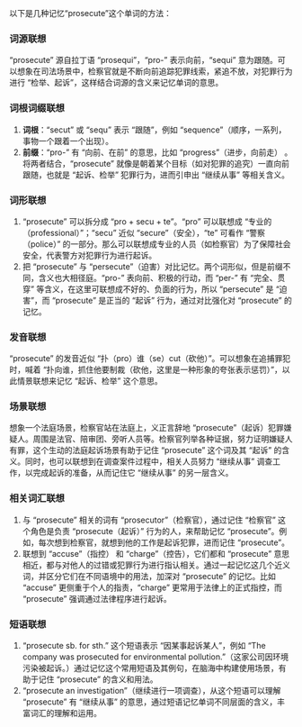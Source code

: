 以下是几种记忆“prosecute”这个单词的方法：

### 词源联想
“prosecute” 源自拉丁语 “prosequi”，“pro-” 表示向前，“sequi” 意为跟随。可以想象在司法场景中，检察官就是不断向前追踪犯罪线索，紧追不放，对犯罪行为进行 “检举、起诉”，这样结合词源的含义来记忆单词的意思。

### 词根词缀联想
1. **词根**：“secut” 或 “sequ” 表示 “跟随”，例如 “sequence”（顺序，一系列，事物一个跟着一个出现）。
2. **前缀**：“pro-” 有 “向前、在前” 的意思，比如 “progress”（进步，向前走） 。
将两者结合，“prosecute” 就像是朝着某个目标（如对犯罪的追究）一直向前跟随，也就是 “起诉、检举” 犯罪行为，进而引申出 “继续从事” 等相关含义。

### 词形联想
1. “prosecute” 可以拆分成 “pro + secu + te”。“pro” 可以联想成 “专业的（professional）”；“secu” 近似 “secure”（安全），“te” 可看作 “警察（police）” 的一部分。那么可以联想成专业的人员（如检察官）为了保障社会安全，代表警方对犯罪行为进行起诉。
2. 把 “prosecute” 与 “persecute”（迫害）对比记忆。两个词形似，但是前缀不同，含义也大相径庭。“pro-” 表向前、积极的行动，而 “per-” 有 “完全、贯穿” 等含义，在这里可联想成不好的、负面的行为，所以 “persecute” 是 “迫害”，而 “prosecute” 是正当的 “起诉” 行为，通过对比强化对 “prosecute” 的记忆。

### 发音联想
“prosecute” 的发音近似 “扑（pro）谁（se）cut（砍他）”。可以想象在追捕罪犯时，喊着 “扑向谁，抓住他要制裁（砍他，这里是一种形象的夸张表示惩罚）”，以此情景联想来记忆 “起诉、检举” 这个意思。

### 场景联想
想象一个法庭场景，检察官站在法庭上，义正言辞地 “prosecute”（起诉）犯罪嫌疑人。周围是法官、陪审团、旁听人员等。检察官列举各种证据，努力证明嫌疑人有罪，这个生动的法庭起诉场景有助于记住 “prosecute” 这个词及其 “起诉” 的含义。同时，也可以联想到在调查案件过程中，相关人员努力 “继续从事” 调查工作，以完成起诉的准备，从而记住它 “继续从事” 的另一层含义。

### 相关词汇联想
1. 与 “prosecute” 相关的词有 “prosecutor”（检察官），通过记住 “检察官” 这个角色是负责 “prosecute（起诉）” 行为的人，来帮助记忆 “prosecute”。例如，每次想到检察官，就想到他的工作是起诉犯罪，进而记住 “prosecute”。
2. 联想到 “accuse”（指控） 和 “charge”（控告），它们都和 “prosecute” 意思相近，都与对他人的过错或犯罪行为进行指认相关。通过一起记忆这几个近义词，并区分它们在不同语境中的用法，加深对 “prosecute” 的记忆。比如 “accuse” 更侧重于个人的指责，“charge” 更常用于法律上的正式指控，而 “prosecute” 强调通过法律程序进行起诉。

### 短语联想
1. “prosecute sb. for sth.” 这个短语表示 “因某事起诉某人”，例如 “The company was prosecuted for environmental pollution.”（这家公司因环境污染被起诉。）通过记忆这个常用短语及其例句，在脑海中构建使用场景，有助于记住 “prosecute” 的含义和用法。
2. “prosecute an investigation”（继续进行一项调查），从这个短语可以理解 “prosecute” 有 “继续从事” 的意思，通过短语记忆单词不同层面的含义，丰富词汇的理解和运用。 